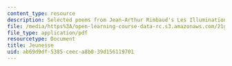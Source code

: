 ```yaml
---
content_type: resource
description: Selected poems from Jean-Arthur Rimbaud's Les Illuminations (1875).
file: /media/https%3A/open-learning-course-data-rc.s3.amazonaws.com/21g-321-childhood-and-youth-in-french-and-francophone-cultures-spring-2013/ab69d9df5385ceeca8b039d156119701_MIT21G_321S13_jeunesse.pdf
file_type: application/pdf
resourcetype: Document
title: Jeunesse
uid: ab69d9df-5385-ceec-a8b0-39d156119701
---
```

